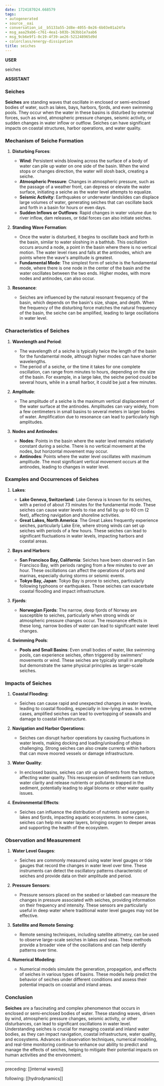 ```yaml
---
date: 1724187024.668579
tags:
- autogenerated
- source__oai
- conversation_id__b5133a55-2d8e-4055-8e26-6b03e01a24fa
- msg_aaa29ab6-c761-4ea1-b03b-363bb1e7aab6
- msg_9cb6e9f1-0c19-4f39-ae26-521248965d9d
- colorclass/energy-dissipation
title: seiches
---
```


**USER**

seiches


**ASSISTANT**

### Seiches

**Seiches** are standing waves that oscillate in enclosed or semi-enclosed bodies of water, such as lakes, bays, harbors, fjords, and even swimming pools. They occur when the water in these basins is disturbed by external forces, such as wind, atmospheric pressure changes, seismic activity, or sudden changes in water inflow or outflow. Seiches can have significant impacts on coastal structures, harbor operations, and water quality.

### Mechanism of Seiche Formation

1. **Disturbing Forces**:
   - **Wind**: Persistent winds blowing across the surface of a body of water can pile up water on one side of the basin. When the wind stops or changes direction, the water will slosh back, creating a seiche.
   - **Atmospheric Pressure**: Changes in atmospheric pressure, such as the passage of a weather front, can depress or elevate the water surface, initiating a seiche as the water level attempts to equalize.
   - **Seismic Activity**: Earthquakes or underwater landslides can displace large volumes of water, generating seiches that can oscillate back and forth in a basin for hours or even days.
   - **Sudden Inflows or Outflows**: Rapid changes in water volume due to river inflow, dam releases, or tidal forces can also initiate seiches.

2. **Standing Wave Formation**:
   - Once the water is disturbed, it begins to oscillate back and forth in the basin, similar to water sloshing in a bathtub. This oscillation occurs around a node, a point in the basin where there is no vertical motion. The water level rises and falls at the antinodes, which are points where the wave's amplitude is greatest.
   - **Fundamental Mode**: The simplest form of seiche is the fundamental mode, where there is one node in the center of the basin and the water oscillates between the two ends. Higher modes, with more nodes and antinodes, can also occur.

3. **Resonance**:
   - Seiches are influenced by the natural resonant frequency of the basin, which depends on the basin's size, shape, and depth. When the frequency of the disturbing force matches the natural frequency of the basin, the seiche can be amplified, leading to large oscillations in water level.

### Characteristics of Seiches

1. **Wavelength and Period**:
   - The wavelength of a seiche is typically twice the length of the basin for the fundamental mode, although higher modes can have shorter wavelengths.
   - The period of a seiche, or the time it takes for one complete oscillation, can range from minutes to hours, depending on the size of the basin. For example, in a large lake, the seiche period could be several hours, while in a small harbor, it could be just a few minutes.

2. **Amplitude**:
   - The amplitude of a seiche is the maximum vertical displacement of the water surface at the antinodes. Amplitudes can vary widely, from a few centimeters in small basins to several meters in larger bodies of water. Amplification due to resonance can lead to particularly high amplitudes.

3. **Nodes and Antinodes**:
   - **Nodes**: Points in the basin where the water level remains relatively constant during a seiche. There is no vertical movement at the nodes, but horizontal movement may occur.
   - **Antinodes**: Points where the water level oscillates with maximum amplitude. The most significant vertical movement occurs at the antinodes, leading to changes in water level.

### Examples and Occurrences of Seiches

1. **Lakes**:
   - **Lake Geneva, Switzerland**: Lake Geneva is known for its seiches, with a period of about 73 minutes for the fundamental mode. These seiches can cause water levels to rise and fall by up to 60 cm (2 feet), affecting navigation and shoreline activities.
   - **Great Lakes, North America**: The Great Lakes frequently experience seiches, particularly Lake Erie, where strong winds can set up seiches with periods of a few hours. These seiches can lead to significant fluctuations in water levels, impacting harbors and coastal areas.

2. **Bays and Harbors**:
   - **San Francisco Bay, California**: Seiches have been observed in San Francisco Bay, with periods ranging from a few minutes to over an hour. These oscillations can affect the operations of ports and marinas, especially during storms or seismic events.
   - **Tokyo Bay, Japan**: Tokyo Bay is prone to seiches, particularly following typhoons or earthquakes. These seiches can exacerbate coastal flooding and impact infrastructure.

3. **Fjords**:
   - **Norwegian Fjords**: The narrow, deep fjords of Norway are susceptible to seiches, particularly when strong winds or atmospheric pressure changes occur. The resonance effects in these long, narrow bodies of water can lead to significant water level changes.

4. **Swimming Pools**:
   - **Pools and Small Basins**: Even small bodies of water, like swimming pools, can experience seiches, often triggered by swimmers' movements or wind. These seiches are typically small in amplitude but demonstrate the same physical principles as larger-scale seiches.

### Impacts of Seiches

1. **Coastal Flooding**:
   - Seiches can cause rapid and unexpected changes in water levels, leading to coastal flooding, especially in low-lying areas. In extreme cases, amplified seiches can lead to overtopping of seawalls and damage to coastal infrastructure.

2. **Navigation and Harbor Operations**:
   - Seiches can disrupt harbor operations by causing fluctuations in water levels, making docking and loading/unloading of ships challenging. Strong seiches can also create currents within harbors that can move moored vessels or damage infrastructure.

3. **Water Quality**:
   - In enclosed basins, seiches can stir up sediments from the bottom, affecting water quality. This resuspension of sediments can reduce water clarity and release nutrients or pollutants trapped in the sediment, potentially leading to algal blooms or other water quality issues.

4. **Environmental Effects**:
   - Seiches can influence the distribution of nutrients and oxygen in lakes and fjords, impacting aquatic ecosystems. In some cases, seiches can help mix water layers, bringing oxygen to deeper areas and supporting the health of the ecosystem.

### Observation and Measurement

1. **Water Level Gauges**:
   - Seiches are commonly measured using water level gauges or tide gauges that record the changes in water level over time. These instruments can detect the oscillatory patterns characteristic of seiches and provide data on their amplitude and period.

2. **Pressure Sensors**:
   - Pressure sensors placed on the seabed or lakebed can measure the changes in pressure associated with seiches, providing information on their frequency and intensity. These sensors are particularly useful in deep water where traditional water level gauges may not be effective.

3. **Satellite and Remote Sensing**:
   - Remote sensing techniques, including satellite altimetry, can be used to observe large-scale seiches in lakes and seas. These methods provide a broader view of the oscillations and can help identify patterns over time.

4. **Numerical Modeling**:
   - Numerical models simulate the generation, propagation, and effects of seiches in various types of basins. These models help predict the behavior of seiches under different conditions and assess their potential impacts on coastal and inland areas.

### Conclusion

**Seiches** are a fascinating and complex phenomenon that occurs in enclosed or semi-enclosed bodies of water. These standing waves, driven by wind, atmospheric pressure changes, seismic activity, or other disturbances, can lead to significant oscillations in water level. Understanding seiches is crucial for managing coastal and inland water bodies, as they can impact navigation, coastal infrastructure, water quality, and ecosystems. Advances in observation techniques, numerical modeling, and real-time monitoring continue to enhance our ability to predict and manage the effects of seiches, helping to mitigate their potential impacts on human activities and the environment.


---

preceding: [[internal waves]]  


following: [[hydrodynamics]]
